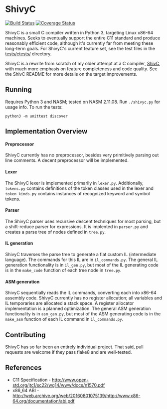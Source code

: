 # ShivyC

[![Build Status](https://travis-ci.org/ShivamSarodia/ShivyC.svg?branch=master)](https://travis-ci.org/ShivamSarodia/ShivyC)
[![Coverage Status](https://codeclimate.com/github/ShivamSarodia/ShivyC/badges/coverage.svg)](https://codeclimate.com/github/ShivamSarodia/ShivyC/coverage)

ShivyC is a small C compiler written in Python 3, targeting Linux x86-64 machines. Seeks to eventually support the entire C11 standard and produce reasonably efficient code, although it's currently far from meeting these long-term goals. For ShivyC's current feature set, see the test files in the [tests/ctests/](tests/ctests/) directory.

ShivyC is a rewrite from scratch of my older attempt at a C compiler, [ShivC](https://github.com/ShivamSarodia/ShivC), with much more emphasis on feature completeness and code quality. See the ShivC README for more details on the target improvements.

## Running
Requires Python 3 and NASM; tested on NASM 2.11.08. Run `./shivyc.py` for usage info. To run the tests:
```
python3 -m unittest discover
```

## Implementation Overview
#### Preprocessor
ShivyC currently has no preprocessor, besides very primitively parsing out line comments. A decent preprocessor will be implemented.

#### Lexer
The ShivyC lexer is implemented primarily in `lexer.py`. Additionally, `tokens.py` contains definitions of the token classes used in the lexer and `token_kinds.py` contains instances of recognized keyword and symbol tokens.

#### Parser
The ShivyC parser uses recursive descent techniques for most parsing, but a shift-reduce parser for expressions. It is implented in `parser.py` and creates a parse tree of nodes defined in `tree.py`.

#### IL generation
ShivyC traverses the parse tree to generate a flat custom IL (intermediate language). The commands for this IL are in `il_commands.py`. The general IL generation functionality is in `il_gen.py`, but most of the IL generating code is in the `make_code` function of each tree node in `tree.py`.

#### ASM generation
ShivyC sequentially reads the IL commands, converting each into x86-64 assembly code. ShivyC currently has no register allocation; all variables and IL temporaries are allocated a stack space. A register allocator implementation is a planned optimization. The general ASM generation functionality is in `asm_gen.py`, but most of the ASM generating code is in the `make_asm` function of each IL command in `il_commands.py`.

## Contributing
ShivyC has so far been an entirely individual project. That said, pull requests are welcome if they pass flake8 and are well-tested.

## References
- C11 Specification - http://www.open-std.org/jtc1/sc22/wg14/www/docs/n1570.pdf
- x86_64 ABI - http://web.archive.org/web/20160801075139/http://www.x86-64.org/documentation/abi.pdf
